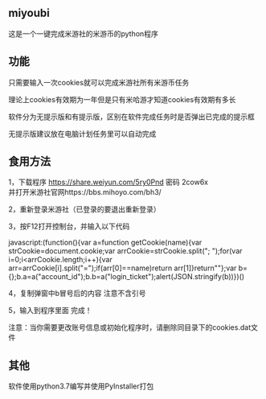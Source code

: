 ## miyoubi
这是一个一键完成米游社的米游币的python程序

## 功能

只需要输入一次cookies就可以完成米游社所有米游币任务  

理论上cookies有效期为一年但是只有米哈游才知道cookies有效期有多长  

软件分为无提示版和有提示版，区别在软件完成任务时是否弹出已完成的提示框  

无提示版建议放在电脑计划任务里可以自动完成

## 食用方法

1，下载程序 https://share.weiyun.com/5ry0Pnd 密码 2cow6x  
并打开米游社官网https://bbs.mihoyo.com/bh3/

2，重新登录米游社（已登录的要退出重新登录）  

3，按F12打开控制台，并输入以下代码  

javascript:(function(){var a=function getCookie(name){var strCookie=document.cookie;var arrCookie=strCookie.split("; ");for(var i=0;i<arrCookie.length;i++){var arr=arrCookie[i].split("=");if(arr[0]==name)return arr[1]}return""};var b={};b.a=a("account_id");b.b=a("login_ticket");alert(JSON.stringify(b))})()  

4，复制弹窗中b冒号后的内容 注意不含引号  

5，输入到程序里面 完成！  

注意：当你需要更改账号信息或初始化程序时，请删除同目录下的cookies.dat文件

## 其他

软件使用python3.7编写并使用PyInstaller打包
